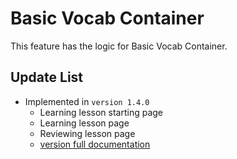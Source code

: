 # Basic Vocab Container
This feature has the logic for Basic Vocab Container.

## Update List

- Implemented in `version 1.4.0`
  - Learning lesson starting page
  - Learning lesson page
  - Reviewing lesson page
  - [version full documentation](../version_docs/version-1.4.0.md)
